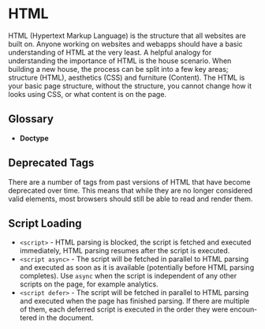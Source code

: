 HTML
==

HTML (Hypertext Markup Language) is the structure that all websites are built on. Anyone working on websites and webapps should have a basic understanding of HTML at the very least. A helpful analogy for understanding the importance of HTML is the house scenario. When building a new house, the process can be split into a few key areas; structure (HTML), aesthetics (CSS) and furniture (Content). The HTML is your basic page structure, without the structure, you cannot change how it looks using CSS, or what content is on the page.

## Glossary

- **Doctype**

## Deprecated Tags

There are a number of tags from past versions of HTML that have become deprecated over time. This means that while they are no longer considered valid elements, most browsers should still be able to read and render them. 

## Script Loading

- `<script>` - HTML parsing is blocked, the script is fetched and executed immediately, HTML parsing resumes after the script is executed.
- `<script async>` - The script will be fetched in parallel to HTML parsing and executed as soon as it is available (potentially before HTML parsing completes). Use `async` when the script is independent of any other scripts on the page, for example analytics.
- `<script defer>` - The script will be fetched in parallel to HTML parsing and executed when the page has finished parsing. If there are multiple of them, each deferred script is executed in the order they were encoun­tered in the document.
